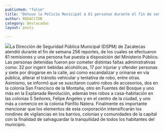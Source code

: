 ```yaml
---
published: "false"
title: "Detuvo la Policía Municipal a 61 personas durante el fin de semana "
author: REDACCION
category: Destacadas
layout: posts

---
```


![](http://i.imgur.com/tkDSNm4m.jpg)La Dirección de Seguridad Pública Municipal (DSPM) de Zacatecas atendió durante el fin de semana 256 reportes, de los cuales se efectuaron 61 remisiones y una persona fue puesta a disposición del Ministerio Público.
Las personas detenidas fueron por cometer distintas faltas administrativas como: 32 por ingerir bebidas alcohólicas, 17 por injuriar y ofender personas y siete por drogarse en la calle, así como escandalizar y orinarse en vía pública, alterar el tránsito vehicular y tentativa de robo, entre otras.
Asimismo, se informó que se suscitaron cuatro robos de accesorios, dos en la colonia San Francisco de la Montaña, otro en Fuentes del Bosque y uno más en la Explanada Revolución, además tres robos a casa-habitación en las colonias 5 Señores, Felipe Angeles y en el centro de la ciudad, y uno más a comercio en la colonia Pánfilo Natera.
Finalmente es importante mencionar que los elementos de esta corporación intensificarán  los rondines de vigilancias en los barrios, colonias y comunidades de la capital con la finalidad de salvaguardar la tranquilidad de todos los habitantes del municipio.
